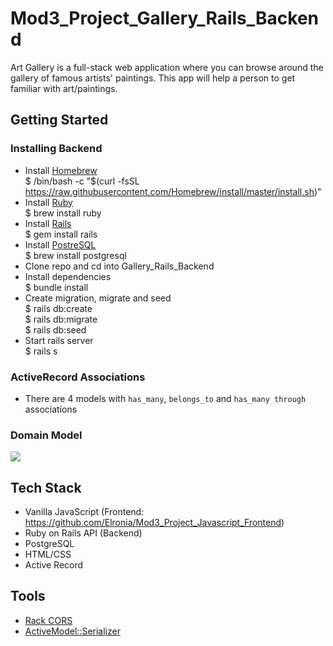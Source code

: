 # Mod3_Project_Gallery_Rails_Backend
Art Gallery is a full-stack web application where you can browse around the gallery of famous artists' paintings. This app will help a person to get familiar with art/paintings.
## Getting Started
### Installing Backend
* Install [Homebrew](https://brew.sh/)  
$ /bin/bash -c "$(curl -fsSL https://raw.githubusercontent.com/Homebrew/install/master/install.sh)"
* Install [Ruby](https://www.ruby-lang.org/en/)  
$ brew install ruby
* Install [Rails](https://rubyonrails.org/)  
$ gem install rails
* Install [PostreSQL](https://www.postgresql.org/)  
$ brew install postgresql
* Clone repo and cd into Gallery_Rails_Backend
* Install dependencies  
$ bundle install
* Create migration, migrate and seed  
$ rails db:create  
$ rails db:migrate  
$ rails db:seed   
* Start rails server  
$ rails s
### ActiveRecord Associations
* There are 4 models with `has_many`, `belongs_to` and `has_many through` associations
### Domain Model
<img src='./ERD_image/Gallery_ERD.png'> </img>
## Tech Stack
* Vanilla JavaScript (Frontend: https://github.com/Elronia/Mod3_Project_Javascript_Frontend)
* Ruby on Rails API (Backend)
* PostgreSQL
* HTML/CSS
* Active Record
## Tools
* [Rack CORS](https://github.com/cyu/rack-cors)
* [ActiveModel::Serializer](https://github.com/rails-api/active_model_serializers)

